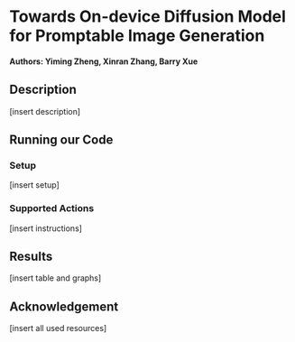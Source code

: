 # Towards On-device Diffusion Model for Promptable Image Generation 

#### Authors: Yiming Zheng, Xinran Zhang, Barry Xue

## Description

[insert description]

## Running our Code 

### Setup 
[insert setup]

### Supported Actions 
[insert instructions]

## Results
[insert table and graphs]

## Acknowledgement
[insert all used resources]
